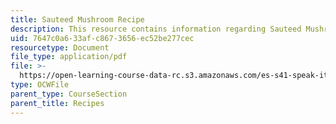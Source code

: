 ```yaml
---
title: Sauteed Mushroom Recipe
description: This resource contains information regarding Sauteed Mushroom Recipe.
uid: 7647c0a6-33af-c867-3656-ec52be277cec
resourcetype: Document
file_type: application/pdf
file: >-
  https://open-learning-course-data-rc.s3.amazonaws.com/es-s41-speak-italian-with-your-mouth-full-spring-2012/7647c0a633afc8673656ec52be277cec_MITES_S41S12_recipe_13c.pdf
type: OCWFile
parent_type: CourseSection
parent_title: Recipes
---
```

